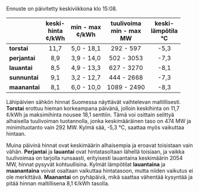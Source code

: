 Ennuste on päivitetty keskiviikkona klo 15:08.

|             | keski-<br>hinta<br>¢/kWh | min - max<br>¢/kWh | tuulivoima<br>min - max<br>MW | keski-<br>lämpötila<br>°C |
|:-------------|:----------------:|:----------------:|:-------------:|:-------------:|
| **torstai**  | 11,7             | 5,0 - 18,1       | 292 - 597     | -5,3          |
| **perjantai**| 8,9              | 3,9 - 14,0       | 502 - 3053    | -7,3          |
| **lauantai** | 8,5              | 4,9 - 13,3       | 627 - 3270    | -8,1          |
| **sunnuntai**| 9,1              | 3,2 - 12,7       | 444 - 2668    | -7,3          |
| **maanantai**| 8,1              | 6,0 - 10,0       | 1089 - 2490   | -8,3          |

Lähipäivien sähkön hinnat Suomessa näyttävät vaihtelevan maltillisesti. **Torstai** erottuu hieman korkeampana päivänä, jolloin keskihinta on 11,7 ¢/kWh ja maksimihinta nousee 18,1 senttiin. Tämä voi osittain selittyä alhaisella tuulivoiman tuotannolla, jonka keskimääräinen taso on 474 MW ja minimituotanto vain 292 MW. Kylmä sää, -5,3 °C, saattaa myös vaikuttaa hintaan.

Muina päivinä hinnat ovat keskimäärin alhaisempia ja eroavat toisistaan vain vähän. **Perjantai** ja **lauantai** ovat hintatasoltaan lähellä toisiaan, ja vaikka tuulivoimaa on tarjolla runsaasti, erityisesti lauantaina keskimäärin 2054 MW, hinnat pysyvät kohtuullisina. Kylmät lämpötilat **lauantaina** ja **maanantaina** voivat osaltaan vaikuttaa hintatasoon, mutta niiden vaikutus ei ole merkittävä. **Maanantai** on pyhäpäivä, mikä saattaa vähentää kysyntää ja pitää hinnan maltillisena 8,1 ¢/kWh tasolla.